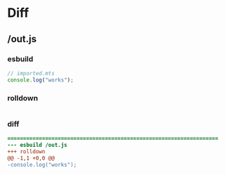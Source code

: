 # Diff
## /out.js
### esbuild
```js
// imported.mts
console.log("works");
```
### rolldown
```js

```
### diff
```diff
===================================================================
--- esbuild	/out.js
+++ rolldown	
@@ -1,1 +0,0 @@
-console.log("works");

```